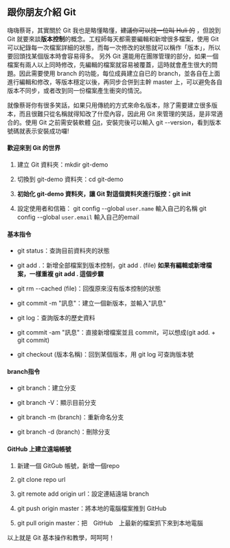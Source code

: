 ## 跟你朋友介紹 Git

嗨嗨蔡哥，其實關於 Git 我也是略懂略懂，~~建議你可以找一位叫 Huli 的~~ ，但說到 Git 就要來談**版本控制**的概念。工程師每天都需要編輯和新增很多檔案，使用 Git 可以紀錄每一次檔案詳細的狀態，而每一次修改的狀態就可以稱作「版本」，所以要回頭找某個版本時會容易得多。
另外 Git 還能用在團隊管理的部分，如果一個檔案有兩人以上同時修改，先編輯的檔案就容易被覆蓋，這時就會產生很大的問題。因此需要使用 branch 的功能，每位成員建立自已的 branch，並各自在上面進行編輯和修改，等版本穩定以後，再同步合併到主幹 master 上，可以避免各自版本不同步，或者改到同一份檔案產生衝突的情況。

就像蔡哥你有很多笑話，如果只用傳統的方式來命名版本，除了需要建立很多版本，而且很難只從名稱就得知改了什麼內容，因此用 Git 來管理的笑話，是非常適合的。使用 Git 之前需安裝軟體 [Git](https://gitforwindows.org/)，安裝完後可以輸入 git --version，看到版本號碼就表示安裝成功囉!

#### 歡迎來到 Git 的世界

1. 建立 Git 資料夾：mkdir git-demo

2. 切換到 git-demo 資料夾：cd git-demo

3. **初始化 git-demo 資料夾，讓 Git 對這個資料夾進行版控：git init**

4. 設定使用者和信箱：
   git config --global `user.name`  輸入自己的名稱
   git config --global `user.email` 輸入自己的email

#### 基本指令

* git status：查詢目前資料夾的狀態

* git add .：新增全部檔案到版本控制，git add . (file) **如果有編輯或新增檔案，一樣重複 git add . 這個步驟**

* git rm  --cached (file)：回復原來沒有版本控制的狀態

* git commit -m "訊息"：建立一個新版本，並輸入"訊息"

* git log：查詢版本的歷史資料

* git commit -am "訊息"：直接新增檔案並且 commit，可以想成(git add. + git commit)

* git checkout (版本名稱)：回到某個版本，用 git log 可查詢版本號

#### branch指令

* git branch：建立分支

* git branch -V：顯示目前分支

* git branch -m (branch)：重新命名分支

* git branch -d (branch)：刪除分支

#### GitHub 上建立遠端帳號

1. 新建一個 GitGub 帳號，新增一個repo

2. git clone repo url

3. git remote add origin url：設定連結遠端 branch

4. git push origin master：將本地的電腦檔案推到 GitHub

5. git pull origin master：把　GitHub　上最新的檔案抓下來到本地電腦


以上就是 Git 基本操作和教學，呵呵呵！












